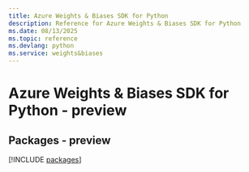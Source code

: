 ```yaml
---
title: Azure Weights & Biases SDK for Python
description: Reference for Azure Weights & Biases SDK for Python
ms.date: 08/13/2025
ms.topic: reference
ms.devlang: python
ms.service: weights&biases
---
```

# Azure Weights & Biases SDK for Python - preview
## Packages - preview
[!INCLUDE [packages](weights-&-biases-index.md)]
